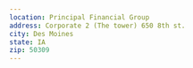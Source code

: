 ```yaml
---
location: Principal Financial Group
address: Corporate 2 (The tower) 650 8th st.
city: Des Moines
state: IA
zip: 50309
---
```

